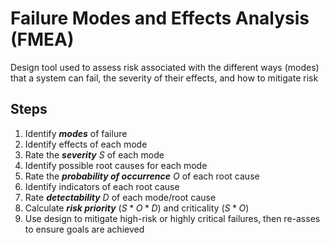 # Failure Modes and Effects Analysis (FMEA)

Design tool used to assess risk associated with the different ways (modes) that a system can fail, the severity of their effects, and how to mitigate risk

## Steps 

1. Identify ***modes*** of failure
2. Identify effects of each mode
3. Rate the ***severity*** $S$ of each mode
4. Identify possible root causes for each mode
5. Rate the ***probability of occurrence*** $O$ of each root cause
6. Identify indicators of each root cause
7. Rate ***detectability*** $D$ of each mode/root cause
8. Calculate ***risk priority*** ($S*O*D$) and criticality ($S*O$)
9. Use design to mitigate high-risk or highly critical failures, then re-asses to ensure goals are achieved

